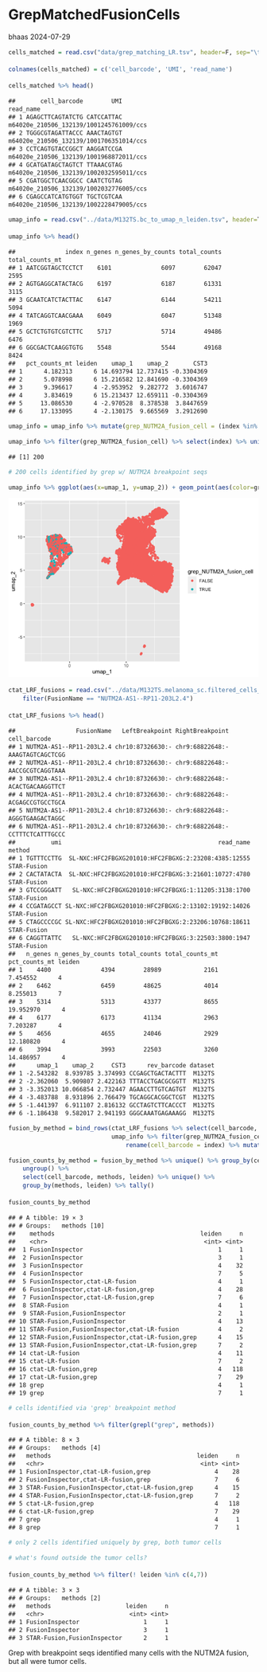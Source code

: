 GrepMatchedFusionCells
================
bhaas
2024-07-29

``` r
cells_matched = read.csv("data/grep_matching_LR.tsv", header=F, sep="\t", stringsAsFactors = F)

colnames(cells_matched) = c('cell_barcode', 'UMI', 'read_name')

cells_matched %>% head()
```

    ##       cell_barcode        UMI                               read_name
    ## 1 AGAGCTTCAGTATCTG CATCCATTAC m64020e_210506_132139/1001245761009/ccs
    ## 2 TGGGCGTAGATTACCC AAACTAGTGT m64020e_210506_132139/1001706351014/ccs
    ## 3 CCTCAGTGTACCGGCT AAGGATCCGA m64020e_210506_132139/1001968872011/ccs
    ## 4 GCATGATAGCTAGTCT TTAAACGTAG m64020e_210506_132139/1002032595011/ccs
    ## 5 CGATGGCTCAACGGCC CAATCTGTAG m64020e_210506_132139/1002032776005/ccs
    ## 6 CGAGCCATCATGTGGT TGCTCGTCAA m64020e_210506_132139/1002228479005/ccs

``` r
umap_info = read.csv("../data/M132TS.bc_to_umap_n_leiden.tsv", header=T, sep="\t", stringsAsFactors = F)

umap_info %>% head()
```

    ##              index n_genes n_genes_by_counts total_counts total_counts_mt
    ## 1 AATCGGTAGCTCCTCT    6101              6097        62047            2595
    ## 2 AGTGAGGCATACTACG    6197              6187        61331            3115
    ## 3 GCAATCATCTACTTAC    6147              6144        54211            5094
    ## 4 TATCAGGTCAACGAAA    6049              6047        51348            1969
    ## 5 GCTCTGTGTCGTCTTC    5717              5714        49486            6476
    ## 6 GGCGACTCAAGGTGTG    5548              5544        49168            8424
    ##   pct_counts_mt leiden    umap_1    umap_2       CST3
    ## 1      4.182313      6 14.693794 12.737415 -0.3304369
    ## 2      5.078998      6 15.216582 12.841690 -0.3304369
    ## 3      9.396617      4 -2.953952  9.282772  3.6016747
    ## 4      3.834619      6 15.213437 12.659111 -0.3304369
    ## 5     13.086530      4 -2.970528  8.378538  3.8447659
    ## 6     17.133095      4 -2.130175  9.665569  3.2912690

``` r
umap_info = umap_info %>% mutate(grep_NUTM2A_fusion_cell = (index %in% cells_matched$cell_barcode))
```

``` r
umap_info %>% filter(grep_NUTM2A_fusion_cell) %>% select(index) %>% unique() %>% nrow()
```

    ## [1] 200

``` r
# 200 cells identified by grep w/ NUTM2A breakpoint seqs
```

``` r
umap_info %>% ggplot(aes(x=umap_1, y=umap_2)) + geom_point(aes(color=grep_NUTM2A_fusion_cell))
```

![](GrepMatchedFusionCells_files/figure-gfm/unnamed-chunk-5-1.png)<!-- -->

``` r
ctat_LRF_fusions = read.csv("../data/M132TS.melanoma_sc.filtered_cells_and_dedup_umis.tsv.gz", header=T, sep="\t", stringsAsFactors = F) %>%
    filter(FusionName == "NUTM2A-AS1--RP11-203L2.4")

ctat_LRF_fusions %>% head()
```

    ##                 FusionName   LeftBreakpoint RightBreakpoint     cell_barcode
    ## 1 NUTM2A-AS1--RP11-203L2.4 chr10:87326630:- chr9:68822648:- AAAGTAGTCAGCTCGG
    ## 2 NUTM2A-AS1--RP11-203L2.4 chr10:87326630:- chr9:68822648:- AACCGCGTCAGGTAAA
    ## 3 NUTM2A-AS1--RP11-203L2.4 chr10:87326630:- chr9:68822648:- ACACTGACAAGGTTCT
    ## 4 NUTM2A-AS1--RP11-203L2.4 chr10:87326630:- chr9:68822648:- ACGAGCCGTGCCTGCA
    ## 5 NUTM2A-AS1--RP11-203L2.4 chr10:87326630:- chr9:68822648:- AGGGTGAAGACTAGGC
    ## 6 NUTM2A-AS1--RP11-203L2.4 chr10:87326630:- chr9:68822648:- CCTTTCTCATTTGCCC
    ##          umi                                            read_name      method
    ## 1 TGTTTCCTTG  SL-NXC:HFC2FBGXG201010:HFC2FBGXG:2:23208:4385:12555 STAR-Fusion
    ## 2 CACTATACTA  SL-NXC:HFC2FBGXG201010:HFC2FBGXG:3:21601:10727:4780 STAR-Fusion
    ## 3 GTCCGGGATT   SL-NXC:HFC2FBGXG201010:HFC2FBGXG:1:11205:3138:1700 STAR-Fusion
    ## 4 CCGATAGCCT SL-NXC:HFC2FBGXG201010:HFC2FBGXG:2:13102:19192:14026 STAR-Fusion
    ## 5 CTAGCCCCGC SL-NXC:HFC2FBGXG201010:HFC2FBGXG:2:23206:10768:18611 STAR-Fusion
    ## 6 CAGGTTATTC   SL-NXC:HFC2FBGXG201010:HFC2FBGXG:3:22503:3800:1947 STAR-Fusion
    ##   n_genes n_genes_by_counts total_counts total_counts_mt pct_counts_mt leiden
    ## 1    4400              4394        28989            2161      7.454552      4
    ## 2    6462              6459        48625            4014      8.255013      7
    ## 3    5314              5313        43377            8655     19.952970      4
    ## 4    6177              6173        41134            2963      7.203287      4
    ## 5    4656              4655        24046            2929     12.180820      4
    ## 6    3994              3993        22503            3260     14.486957      4
    ##      umap_1    umap_2     CST3      rev_barcode dataset
    ## 1 -2.543282  8.939785 3.374993 CCGAGCTGACTACTTT  M132TS
    ## 2 -2.362060  5.909807 2.422163 TTTACCTGACGCGGTT  M132TS
    ## 3 -3.352013 10.066854 2.732447 AGAACCTTGTCAGTGT  M132TS
    ## 4 -3.483788  8.931896 2.766479 TGCAGGCACGGCTCGT  M132TS
    ## 5 -1.441397  6.911107 2.816132 GCCTAGTCTTCACCCT  M132TS
    ## 6 -1.186438  9.582017 2.941193 GGGCAAATGAGAAAGG  M132TS

``` r
fusion_by_method = bind_rows(ctat_LRF_fusions %>% select(cell_barcode, method, leiden),
                             umap_info %>% filter(grep_NUTM2A_fusion_cell) %>% select(index, leiden) %>%
                                 rename(cell_barcode = index) %>% mutate(method='grep') )
```

``` r
fusion_counts_by_method = fusion_by_method %>% unique() %>% group_by(cell_barcode) %>% mutate(methods=paste(collapse=',', method)) %>%
    ungroup() %>%
    select(cell_barcode, methods, leiden) %>% unique() %>%
    group_by(methods, leiden) %>% tally()

fusion_counts_by_method
```

    ## # A tibble: 19 × 3
    ## # Groups:   methods [10]
    ##    methods                                         leiden     n
    ##    <chr>                                            <int> <int>
    ##  1 FusionInspector                                      1     1
    ##  2 FusionInspector                                      3     1
    ##  3 FusionInspector                                      4    32
    ##  4 FusionInspector                                      7     5
    ##  5 FusionInspector,ctat-LR-fusion                       4     1
    ##  6 FusionInspector,ctat-LR-fusion,grep                  4    28
    ##  7 FusionInspector,ctat-LR-fusion,grep                  7     6
    ##  8 STAR-Fusion                                          4     1
    ##  9 STAR-Fusion,FusionInspector                          2     1
    ## 10 STAR-Fusion,FusionInspector                          4    13
    ## 11 STAR-Fusion,FusionInspector,ctat-LR-fusion           4     2
    ## 12 STAR-Fusion,FusionInspector,ctat-LR-fusion,grep      4    15
    ## 13 STAR-Fusion,FusionInspector,ctat-LR-fusion,grep      7     2
    ## 14 ctat-LR-fusion                                       4    11
    ## 15 ctat-LR-fusion                                       7     2
    ## 16 ctat-LR-fusion,grep                                  4   118
    ## 17 ctat-LR-fusion,grep                                  7    29
    ## 18 grep                                                 4     1
    ## 19 grep                                                 7     1

``` r
# cells identified via 'grep' breakpoint method

fusion_counts_by_method %>% filter(grepl("grep", methods))
```

    ## # A tibble: 8 × 3
    ## # Groups:   methods [4]
    ##   methods                                         leiden     n
    ##   <chr>                                            <int> <int>
    ## 1 FusionInspector,ctat-LR-fusion,grep                  4    28
    ## 2 FusionInspector,ctat-LR-fusion,grep                  7     6
    ## 3 STAR-Fusion,FusionInspector,ctat-LR-fusion,grep      4    15
    ## 4 STAR-Fusion,FusionInspector,ctat-LR-fusion,grep      7     2
    ## 5 ctat-LR-fusion,grep                                  4   118
    ## 6 ctat-LR-fusion,grep                                  7    29
    ## 7 grep                                                 4     1
    ## 8 grep                                                 7     1

``` r
# only 2 cells identified uniquely by grep, both tumor cells
```

``` r
# what's found outside the tumor cells?

fusion_counts_by_method %>% filter(! leiden %in% c(4,7))
```

    ## # A tibble: 3 × 3
    ## # Groups:   methods [2]
    ##   methods                     leiden     n
    ##   <chr>                        <int> <int>
    ## 1 FusionInspector                  1     1
    ## 2 FusionInspector                  3     1
    ## 3 STAR-Fusion,FusionInspector      2     1

Grep with breakpoint seqs identified many cells with the NUTM2A fusion,
but all were tumor cells.
